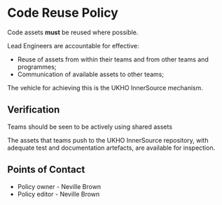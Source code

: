 # Code Reuse Policy

Code assets **must** be reused where possible.

Lead Engineers are accountable for effective:

- Reuse of assets from within their teams and from other teams and programmes;
- Communication of available assets to other teams;

The vehicle for achieving this is the UKHO InnerSource mechanism.

## Verification

Teams should be seen to be actively using shared assets

The assets that teams push to the UKHO InnerSource repository, with adequate test and documentation artefacts, are available for inspection.

## Points of Contact

- Policy owner  - ​Neville Brown
- ​Policy editor - ​Neville Brown
